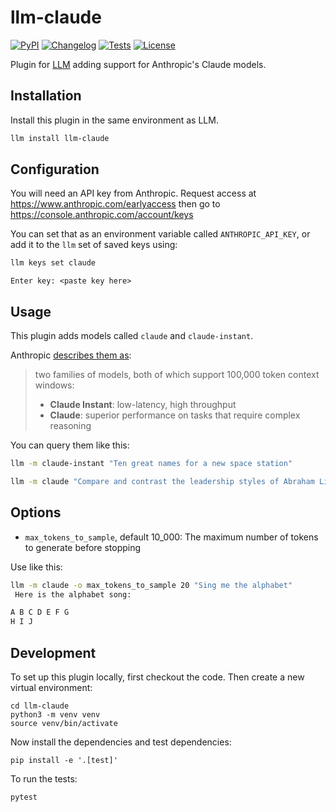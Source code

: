 # llm-claude

[![PyPI](https://img.shields.io/pypi/v/llm-claude.svg)](https://pypi.org/project/llm-claude/)
[![Changelog](https://img.shields.io/github/v/release/tomviner/llm-claude?include_prereleases&label=changelog)](https://github.com/tomviner/llm-claude/releases)
[![Tests](https://github.com/tomviner/llm-claude/workflows/Test/badge.svg)](https://github.com/tomviner/llm-claude/actions?query=workflow%3ATest)
[![License](https://img.shields.io/badge/license-Apache%202.0-blue.svg)](https://github.com/tomviner/llm-claude/blob/main/LICENSE)

Plugin for [LLM](https://llm.datasette.io/) adding support for Anthropic's Claude models.

## Installation

Install this plugin in the same environment as LLM.
```bash
llm install llm-claude
```
## Configuration

You will need an API key from Anthropic. Request access at https://www.anthropic.com/earlyaccess then go to https://console.anthropic.com/account/keys

You can set that as an environment variable called `ANTHROPIC_API_KEY`, or add it to the `llm` set of saved keys using:

```bash
llm keys set claude
```
```
Enter key: <paste key here>
```

## Usage

This plugin adds models called `claude` and `claude-instant`.

Anthropic [describes them as](https://docs.anthropic.com/claude/reference/selecting-a-model):

> two families of models, both of which support 100,000 token context windows:
> - **Claude Instant**: low-latency, high throughput
> - **Claude**: superior performance on tasks that require complex reasoning

You can query them like this:

```bash
llm -m claude-instant "Ten great names for a new space station"
```

```bash
llm -m claude "Compare and contrast the leadership styles of Abraham Lincoln and Boris Johnson."
```

## Options

- `max_tokens_to_sample`, default 10_000: The maximum number of tokens to generate before stopping

Use like this:
```bash
llm -m claude -o max_tokens_to_sample 20 "Sing me the alphabet"
 Here is the alphabet song:

A B C D E F G
H I J
```

## Development

To set up this plugin locally, first checkout the code. Then create a new virtual environment:

    cd llm-claude
    python3 -m venv venv
    source venv/bin/activate

Now install the dependencies and test dependencies:

    pip install -e '.[test]'

To run the tests:

    pytest
